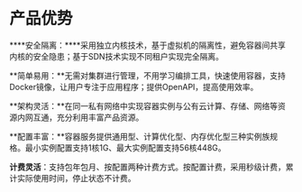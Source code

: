 # ****产品优势****

****安全隔离：****采用独立内核技术，基于虚拟机的隔离性，避免容器间共享内核的安全隐患；基于SDN技术实现不同租户实现完全隔离。

**简单易用：**无需对集群进行管理，不用学习编排工具，快速使用容器，支持Docker镜像，让用户专注于应用程序；提供OpenAPI，提高使用效率。

**架构灵活：**在同一私有网络中实现容器实例与公有云计算、存储、网络等资源内网互通，充分利用丰富产品资源。

**配置丰富：**容器服务提供通用型、计算优化型、内存优化型三种实例族规格。最小实例配置支持1核1G、最大实例配置支持56核448G。

**计费灵活**：支持包年包月、按配置两种计费方式。按配置计费，采用秒级计费，累计实际使用时间，停止状态不计费。